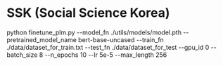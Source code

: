 # SSK (Social Science Korea)

python finetune_plm.py --model_fn ./utils/models/model.pth --pretrained_model_name bert-base-uncased --train_fn ./data/dataset_for_train.txt --test_fn ./data/dataset_for_test --gpu_id 0 --batch_size 8 --n_epochs 10 --lr 5e-5 --max_length 256
